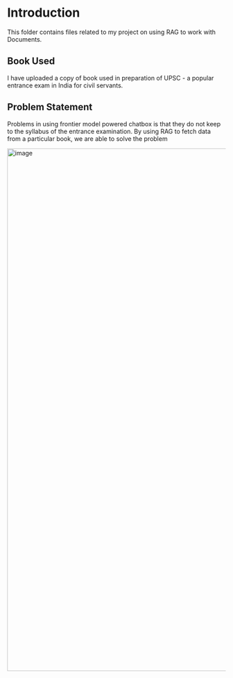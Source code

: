# Introduction

This folder contains files related to my project on using RAG to work with Documents. 

## Book Used

I have uploaded a copy of book used in preparation of UPSC - a popular entrance exam in India for civil servants.

## Problem Statement

Problems in using frontier model powered chatbox is that they do not keep to the syllabus of the entrance examination. By using RAG to fetch data from a particular book, we are able to solve the problem

<img width="1205" alt="image" src="https://github.com/user-attachments/assets/4ef31775-22f2-4efc-8a2a-5b9bcb1c3185">

